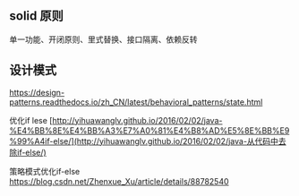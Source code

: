 ## solid 原则

单一功能、开闭原则、里式替换、接口隔离、依赖反转

## 设计模式

https://design-patterns.readthedocs.io/zh_CN/latest/behavioral_patterns/state.html

优化if lese [http://yihuawanglv.github.io/2016/02/02/java-%E4%BB%8E%E4%BB%A3%E7%A0%81%E4%B8%AD%E5%8E%BB%E9%99%A4if-else/](http://yihuawanglv.github.io/2016/02/02/java-从代码中去除if-else/)

策略模式优化if-else https://blog.csdn.net/Zhenxue_Xu/article/details/88782540